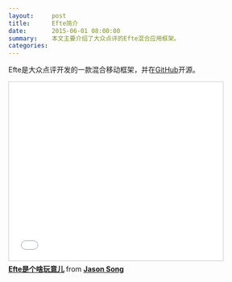 ```yaml
---
layout:     post
title:      Efte简介
date:       2015-06-01 08:00:00
summary:    本文主要介绍了大众点评的Efte混合应用框架。
categories:
---
```


Efte是大众点评开发的一款混合移动框架，并在[GitHub](https://github.com/efte)开源。

<iframe src="//www.slideshare.net/slideshow/embed_code/key/4eTomS9NHv8mdZ" width="425" height="355" frameborder="0" marginwidth="0" marginheight="0" scrolling="no" style="border:1px solid #CCC; border-width:1px; margin-bottom:5px; max-width: 100%;" allowfullscreen> </iframe> <div style="margin-bottom:5px"> <strong> <a href="//www.slideshare.net/JasonSong4/efte" title="Efte是个啥玩意儿" target="_blank">Efte是个啥玩意儿</a> </strong> from <strong><a href="//www.slideshare.net/JasonSong4" target="_blank">Jason Song</a></strong> </div>